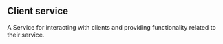 ## Client service

A Service for interacting with clients and providing functionality related to their service.